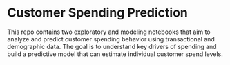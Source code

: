 # Customer Spending Prediction

This repo contains two exploratory and modeling notebooks that aim to analyze and predict customer spending behavior using transactional and demographic data. The goal is to understand key drivers of spending and build a predictive model that can estimate individual customer spend levels.
